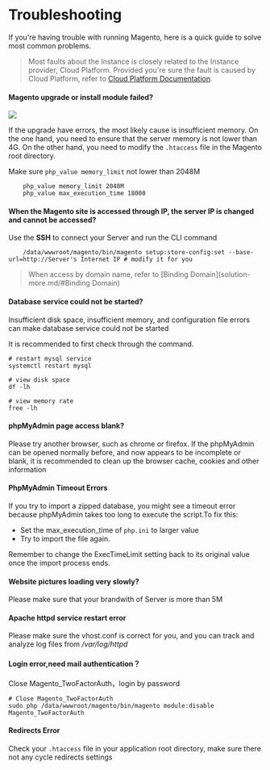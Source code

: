 # Troubleshooting

If you're having trouble with running Magento, here is a quick guide to solve most common problems.

> Most faults about the Instance is closely related to the Instance provider, Cloud Platform. Provided you're sure the fault is caused by Cloud Platform, refer to [Cloud Platform Documentation](https://support.websoft9.com/docs/faq/tech-instance.html).

#### Magento upgrade or install module failed?

![](https://libs.websoft9.com/Websoft9/DocsPicture/zh/magento/magento-upgrade-dependency.png)

If the upgrade have errors, the most likely cause is insufficient memory. On the one hand, you need to ensure that the server memory is not lower than 4G. On the other hand, you need to modify the `.htaccess` file in the Magento root directory.

Make sure `php_value memory_limit` not lower than 2048M

```
    php_value memory_limit 2048M
    php_value max_execution_time 18000
```
#### When the Magento site is accessed through IP, the server IP is changed and cannot be accessed?

Use the **SSH** to connect your Server and run the CLI command
```shell
    /data/wwwroot/magento/bin/magento setup:store-config:set --base-url=http://Server's Internet IP # modify it for you
```
 > When access by domain name, refer to [Binding Domain](solution-more.md/#Binding Domain)

#### Database service could not be started?

Insufficient disk space, insufficient memory, and configuration file errors can make database service could not be started  

It is recommended to first check through the command.

```shell
# restart mysql service
systemctl restart mysql

# view disk space
df -lh

# view memory rate
free -lh
```

#### phpMyAdmin page access blank?

Please try another browser, such as chrome or firefox. If the phpMyAdmin can be opened normally before, and now appears to be incomplete or blank, it is recommended to clean up the browser cache, cookies and other information

#### PhpMyAdmin Timeout Errors

If you try to import a zipped database, you might see a timeout error because phpMyAdmin takes too long to execute the script.To fix this:

- Set the max_execution_time of `php.ini` to larger value
- Try to import the file again.

Remember to change the ExecTimeLimit setting back to its original value once the import process ends.

#### Website pictures loading very slowly?

Please make sure that your brandwith of Server is more than 5M

#### Apache httpd service restart error
Please make sure the vhost.conf is correct for you, and you can track and analyze log files from */var/log/httpd*

#### Login error,need mail authentication？
Close Magento_TwoFactorAuth，login by password
```shell
# Close Magento_TwoFactorAuth
sudo php /data/wwwroot/magento/bin/magento module:disable Magento_TwoFactorAuth
```

#### Redirects Error
Check your `.htaccess` file in your application root directory, make sure there not any cycle redirects settings